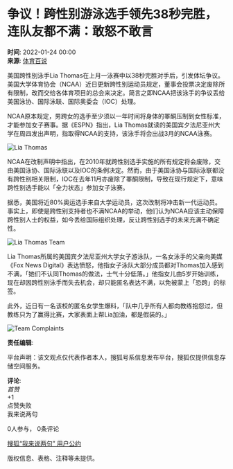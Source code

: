 # 争议！跨性别游泳选手领先38秒完胜，连队友都不满：敢怒不敢言

**时间**: 2022-01-24 00:00  
**来源**: [体育百说](https://www.sohu.com/a/518545474_121028851?spm=smpc.content-abroad.content.1.1732253753655nTCVD1V)  

美国跨性别泳手Lia Thomas在上月一泳赛中以38秒完胜对手后，引发体坛争议。美国大学体育协会（NCAA）近日更新跨性别运动员规定，董事会投票决定废除所有限制，改而交给各体育项目的总会来决定。简言之即NCAA把该泳手的争议丢给美国泳协、国际泳联、国际奥委会（IOC）处理。

NCAA原本规定，男跨女的选手至少须以一年时间将身体的睪酮压制到女性标准，才能参加女子赛事。据《ESPN》指出，Lia Thomas就读的美国宾夕法尼亚州大学在周四发出声明，指取得NCAA的支持，该泳手将会出战3月的NCAA泳赛。

![Lia Thomas](https://p0.itc.cn/images01/20220123/6db447cea6fe4012b4bfd316e1770446.jpeg)

NCAA在改制声明中指出，在2010年就跨性别选手实施的所有规定将会废除，交由美国泳协、国际泳联以及IOC的条例决定。然而，由于美国泳协与国际泳联都没有跨性别相关限制，IOC在去年11月亦废除了睪酮限制，导致在现行规定下，意味跨性别选手能以「全力状态」参加女子泳赛。

据悉，美国将近80%奥运选手来自大学运动员，这次改制将冲击新一代运动员。事实上，即使是跨性别支持者也不满NCAA的举动，他们认为NCAA应该主动保障跨性别人士的权益，如今丢给国际组织处理，反让跨性别选手的未来充满不确定性。

![Lia Thomas Team](https://p2.itc.cn/images01/20220123/31cc7c3edb5040c5b0e3a93f3e0cee92.jpeg)

Lia Thomas所属的美国宾夕法尼亚州大学女子游泳队，一名女泳手的父亲向美媒《Fox News Digital》表达愤怒，他指女子泳队大部分成员都对Thomas加入感到不满，「她们不认同Thomas的做法，士气十分低落。」他指女儿由5岁开始训练，现在却因跨性别泳手而失去机会，却只能匿名表达不满，以免被蒙上「恐跨」的标签。

此外，近日有一名该校的匿名女学生爆料，「队中几乎所有人都向教练抱怨过，但教练只为了赢得比赛，大家表面上帮Lia加油，都是假装的。」

![Team Complaints](https://p2.itc.cn/images01/20220123/667ddceb62bd436e8d50ca19ca55ed57.jpeg)  

**责任编辑**:  

平台声明：该文观点仅代表作者本人，搜狐号系信息发布平台，搜狐仅提供信息存储空间服务。  

**评论**:  
_首赞_  
+1  
点赞失败  
我来说两句  

0人参与， 0条评论  

[搜狐“我来说两句” 用户公约](http://zt.pinglun.sohu.com/s2014/sljyhgy/index.shtml)  

版权信息、表格、注释等未提供。